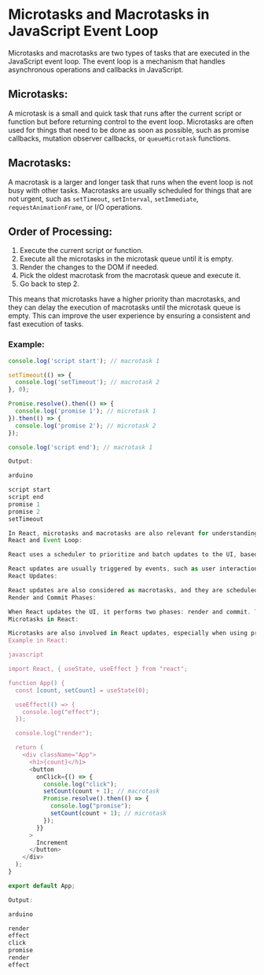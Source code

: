 # Microtasks and Macrotasks in JavaScript Event Loop

Microtasks and macrotasks are two types of tasks that are executed in the JavaScript event loop. The event loop is a mechanism that handles asynchronous operations and callbacks in JavaScript.

## Microtasks:
A microtask is a small and quick task that runs after the current script or function but before returning control to the event loop. Microtasks are often used for things that need to be done as soon as possible, such as promise callbacks, mutation observer callbacks, or `queueMicrotask` functions.

## Macrotasks:
A macrotask is a larger and longer task that runs when the event loop is not busy with other tasks. Macrotasks are usually scheduled for things that are not urgent, such as `setTimeout`, `setInterval`, `setImmediate`, `requestAnimationFrame`, or I/O operations.

## Order of Processing:
1. Execute the current script or function.
2. Execute all the microtasks in the microtask queue until it is empty.
3. Render the changes to the DOM if needed.
4. Pick the oldest macrotask from the macrotask queue and execute it.
5. Go back to step 2.

This means that microtasks have a higher priority than macrotasks, and they can delay the execution of macrotasks until the microtask queue is empty. This can improve the user experience by ensuring a consistent and fast execution of tasks.

### Example:
```javascript
console.log('script start'); // macrotask 1

setTimeout(() => {
  console.log('setTimeout'); // macrotask 2
}, 0);

Promise.resolve().then(() => {
  console.log('promise 1'); // microtask 1
}).then(() => {
  console.log('promise 2'); // microtask 2
});

console.log('script end'); // macrotask 1

Output:

arduino

script start
script end
promise 1
promise 2
setTimeout

In React, microtasks and macrotasks are also relevant for understanding how the event loop works.
React and Event Loop:

React uses a scheduler to prioritize and batch updates to the UI, based on the available time and the urgency of the tasks. React also uses a concept called fiber to represent a unit of work that can be paused, resumed, or aborted by the scheduler.

React updates are usually triggered by events, such as user interactions, network requests, or timers. These events are handled by the browser as macrotasks, and they can enqueue other macrotasks or microtasks.
React Updates:

React updates are also considered as macrotasks, and they are scheduled by the React scheduler using requestIdleCallback or setTimeout.
Render and Commit Phases:

When React updates the UI, it performs two phases: render and commit. The render phase is where React calculates the changes to the UI, such as creating or updating fibers, and it can be interrupted by the scheduler if there are other higher-priority tasks. The commit phase is where React applies the changes to the UI, such as adding or removing DOM nodes, and it cannot be interrupted by the scheduler. The commit phase is also where React executes the lifecycle methods and the effects.
Microtasks in React:

Microtasks are also involved in React updates, especially when using promises or async/await. For example, when a component uses setState inside a promise callback, the state update is enqueued as a microtask, and it will be processed before the next macrotask. This means that the state update will be batched with other state updates that happen in the same event loop cycle, and React will only render once for all the state updates.
Example in React:

javascript

import React, { useState, useEffect } from "react";

function App() {
  const [count, setCount] = useState(0);

  useEffect(() => {
    console.log("effect");
  });

  console.log("render");

  return (
    <div className="App">
      <h1>{count}</h1>
      <button
        onClick={() => {
          console.log("click");
          setCount(count + 1); // macrotask
          Promise.resolve().then(() => {
            console.log("promise");
            setCount(count + 1); // microtask
          });
        }}
      >
        Increment
      </button>
    </div>
  );
}

export default App;

Output:

arduino

render
effect
click
promise
render
effect
